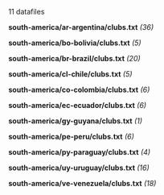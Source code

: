 11 datafiles

**south-america/ar-argentina/clubs.txt** _(36)_

**south-america/bo-bolivia/clubs.txt** _(5)_

**south-america/br-brazil/clubs.txt** _(20)_

**south-america/cl-chile/clubs.txt** _(5)_

**south-america/co-colombia/clubs.txt** _(6)_

**south-america/ec-ecuador/clubs.txt** _(6)_

**south-america/gy-guyana/clubs.txt** _(1)_

**south-america/pe-peru/clubs.txt** _(6)_

**south-america/py-paraguay/clubs.txt** _(4)_

**south-america/uy-uruguay/clubs.txt** _(16)_

**south-america/ve-venezuela/clubs.txt** _(18)_

